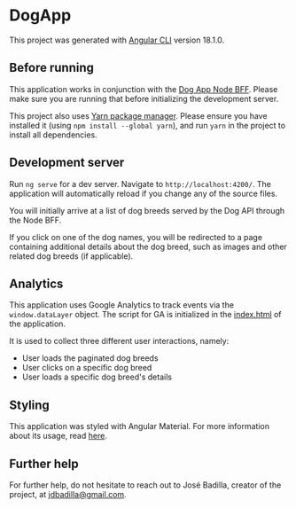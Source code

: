 # DogApp

This project was generated with [Angular CLI](https://github.com/angular/angular-cli) version 18.1.0.

## Before running

This application works in conjunction with the [Dog App Node BFF](<(https://github.com/jdbadilla/dog-app-bff)>). Please make sure you are running that before initializing the development server.

This project also uses [Yarn package manager](https://classic.yarnpkg.com/lang/en/docs/install/#mac-stable). Please ensure you have installed it (using `npm install --global yarn`), and run `yarn` in the project to install all dependencies.

## Development server

Run `ng serve` for a dev server. Navigate to `http://localhost:4200/`. The application will automatically reload if you change any of the source files.

You will initially arrive at a list of dog breeds served by the Dog API through the Node BFF.

If you click on one of the dog names, you will be redirected to a page containing additional details about the dog breed, such as images and other related dog breeds (if applicable).

## Analytics

This application uses Google Analytics to track events via the `window.dataLayer` object. The script for GA is initialized in the [index.html](https://github.com/jdbadilla/dog-app/blob/main/src/index.html#L4-L12) of the application.

It is used to collect three different user interactions, namely:

- User loads the paginated dog breeds
- User clicks on a specific dog breed
- User loads a specific dog breed's details

## Styling

This application was styled with Angular Material. For more information about its usage, read [here](https://material.angular.io/).

## Further help

For further help, do not hesitate to reach out to José Badilla, creator of the project, at jdbadilla@gmail.com.
